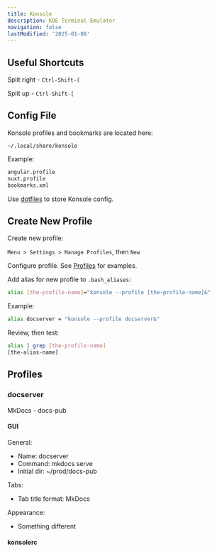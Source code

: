 ```yaml
---
title: Konsole
description: KDE Terminal Emulator
navigation: false
lastModified: '2025-01-08'
---
```


## Useful Shortcuts

Split right -  `Ctrl-Shift-(`


Split up    - `Ctrl-Shift-[`


## Config File

Konsole profiles and bookmarks are located here:

```~/.local/share/konsole```

Example:

```bash
angular.profile
nuxt.profile
bookmarks.xml
```

Use [dotfiles](https://github.com/annebrown/dotfiles) to store Konsole config.

## Create New Profile

Create new profile:

`Menu > Settings > Manage Profiles`, then `New`

Configure profile.  See [Profiles](#profiles) for examples.

Add alias for new profile to `.bash_aliases`:

```bash
alias [the-profile-name]="konsole --profile [the-profile-name]&"
```

Example:

```bash
alias docserver = "konsole --profile docserver&"
```

Review, then test:

```bash
alias | grep [the-profile-name]
[the-alias-name]
```

## Profiles

### docserver

MkDocs - docs-pub

#### GUI

General:

- Name: docserver
- Command: mkdocs serve
- Initial dir: ~/prod/docs-pub

Tabs:

- Tab title format: MkDocs

Appearance:

- Something different

#### konsolerc
